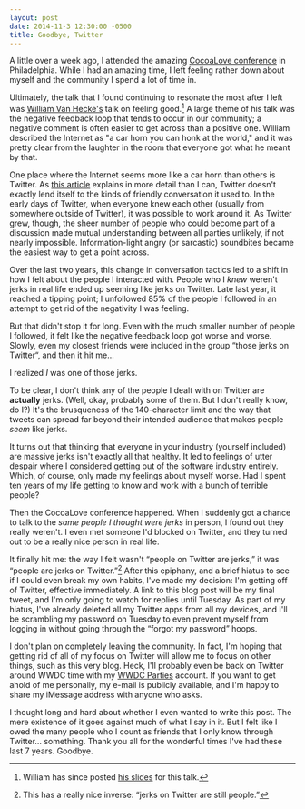 ```yaml
---
layout: post
date: 2014-11-3 12:30:00 -0500
title: Goodbye, Twitter
---
```


A little over a week ago, I attended the amazing [CocoaLove conference](http://cocoalove.org) in Philadelphia. While I had an amazing time, I left feeling rather down about myself and the community I spend a lot of time in.

Ultimately, the talk that I found continuing to resonate the most after I left was [William Van Hecke's](http://metalbat.com) talk on feeling good.[^slides] A large theme of his talk was the negative feedback loop that tends to occur in our community; a negative comment is often easier to get across than a positive one. William described the Internet as "a car horn you can honk at the world," and it was pretty clear from the laughter in the room that everyone got what he meant by that.

One place where the Internet seems more like a car horn than others is Twitter. As [this article](http://frankchimero.com/blog/from-the-porch-to-the-street/) explains in more detail than I can, Twitter doesn't exactly lend itself to the kinds of friendly conversation it used to. In the early days of Twitter, when everyone knew each other (usually from somewhere outside of Twitter), it was possible to work around it. As Twitter grew, though, the sheer number of people who could become part of a discussion made mutual understanding between all parties unlikely, if not nearly impossible. Information-light angry (or sarcastic) soundbites became the easiest way to get a point across.

Over the last two years, this change in conversation tactics led to a shift in how I felt about the people I interacted with. People who I *knew* weren't jerks in real life ended up seeming like jerks on Twitter. Late last year, it reached a tipping point; I unfollowed 85% of the people I followed in an attempt to get rid of the negativity I was feeling.

But that didn't stop it for long. Even with the much smaller number of people I followed, it felt like the negative feedback loop got worse and worse. Slowly, even my closest friends were included in the group “those jerks on Twitter“, and then it hit me…

I realized *I* was one of those jerks.

To be clear, I don't think any of the people I dealt with on Twitter are **actually** jerks. (Well, okay, probably some of them. But I don't really know, do I?) It's the brusqueness of the 140-character limit and the way that tweets can spread far beyond their intended audience that makes people *seem* like jerks.

It turns out that thinking that everyone in your industry (yourself included) are massive jerks isn't exactly all that healthy. It led to feelings of utter despair where I considered getting out of the software industry entirely. Which, of course, only made my feelings about myself worse. Had I spent ten years of my life getting to know and work with a bunch of terrible people?

Then the CocoaLove conference happened. When I suddenly got a chance to talk to the *same people I thought were jerks* in person, I found out they really weren't. I even met someone I'd blocked on Twitter, and they turned out to be a really nice person in real life.

It finally hit me: the way I felt wasn't “people on Twitter are jerks,” it was “people are jerks on Twitter.”[^jerks] After this epiphany, and a brief hiatus to see if I could even break my own habits, I've made my decision: I'm getting off of Twitter, effective immediately. A link to this blog post will be my final tweet, and I'm only going to watch for replies until Tuesday. As part of my hiatus, I've already deleted all my Twitter apps from all my devices, and I'll be scrambling my password on Tuesday to even prevent myself from logging in without going through the “forgot my password” hoops.

I don't plan on completely leaving the community. In fact, I'm hoping that getting rid of all of my focus on Twitter will allow me to focus on other things, such as this very blog. Heck, I'll probably even be back on Twitter around WWDC time with my [WWDC Parties](http://wwdcparties.com) account. If you want to get ahold of me personally, my e-mail is publicly available, and I'm happy to share my iMessage address with anyone who asks.

I thought long and hard about whether I even wanted to write this post. The mere existence of it goes against much of what I say in it. But I felt like I owed the many people who I count as friends that I only know through Twitter… something. Thank you all for the wonderful times I've had these last 7 years. Goodbye.

[^jerks]: This has a really nice inverse: “jerks on Twitter are still people.”
[^slides]: William has since posted [his slides](http://metalbat.com/feel-good/index.html) for this talk.
